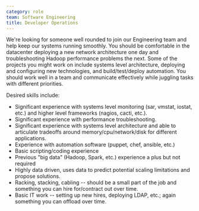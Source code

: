 ```yaml
---
category: role
team: Software Engineering
title: Developer Operations
---
```


We're looking for someone well rounded to join our Engineering team and help keep our systems running smoothly. You should be comfortable in the datacenter deploying a new network architecture one day and troubleshooting Hadoop performance problems the next. Some of the projects you might work on include systems level architecture, deploying and configuring new technologies, and build/test/deploy automation. You should work well in a team and communicate effectively while juggling tasks with different priorities.

Desired skills include:
* Significant experience with systems level monitoring (sar, vmstat, iostat, etc.) and higher level frameworks (nagios, cacti, etc.).
* Significant experience with performance troubleshooting.
* Significant experience with systems level architecture and able to articulate tradeoffs around memory/cpu/network/disk for different applications.
* Experience with automation software (puppet, chef, ansible, etc.)
* Basic scripting/coding experience
* Previous "big data" (Hadoop, Spark, etc.) experience a plus but not required
* Highly data driven, uses data to predict potential scaling limitations and propose solutions.
* Racking, stacking, cabling -- should be a small part of the job and something you can hire for/contract out over time.
* Basic IT work -- setting up new hires, deploying LDAP, etc.; again something you can offload over time.

